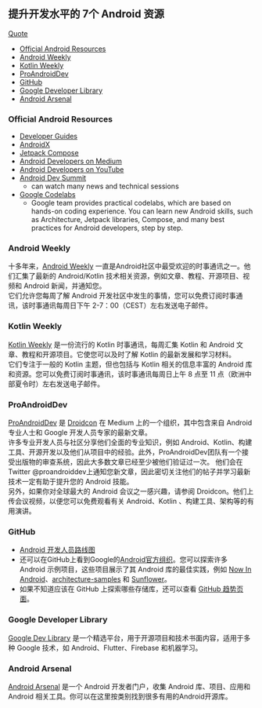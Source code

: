 ## 提升开发水平的 7个 Android 资源

[Quote](https://medium.com/@skydoves/7-android-resources-to-level-up-as-a-developer-4ce6d8ff2b45)

- [Official Android Resources](#official-android-resources)
- [Android Weekly](#android-weekly)
- [Kotlin Weekly](#kotlin-weekly)
- [ProAndroidDev](#proandroiddev)
- [GitHub](#GitHub)
- [Google Developer Library](#Google-Developer-Library)
- [Android Arsenal](#android-arsenal)

### Official Android Resources

- [Developer Guides](https://developer.android.com/docs)
- [AndroidX](https://developer.android.com/jetpack/androidx)
- [Jetpack Compose](https://developer.android.com/jetpack/compose)
- [Android Developers on Medium](https://medium.com/androiddevelopers)
- [Android Developers on YouTube](https://www.youtube.com/@AndroidDevelopers)
- [Android Dev Summit](https://developer.android.com/events/dev-summit)
    - can watch many news and technical sessions
- [Google Codelabs](https://codelabs.developers.google.com/?product=android)
    - Google team provides practical codelabs, which are based on hands-on coding experience. You can learn new Android skills, such as Architecture, Jetpack libraries, Compose, and many best practices for Android developers, step by step.


### Android Weekly

十多年来，[Android Weekly](https://androidweekly.net/) 一直是Android社区中最受欢迎的时事通讯之一。他们汇集了最新的 Android/Kotlin 技术相关资源，例如文章、教程、开源项目、视频和 Android 新闻，并通知您。   
它们允许您每周了解 Android 开发社区中发生的事情，您可以免费订阅时事通讯，该时事通讯每周日下午 2-7：00（CEST）左右发送电子邮件。

### Kotlin Weekly

[Kotlin Weekly](http://www.kotlinweekly.net/) 是一份流行的 Kotlin 时事通讯，每周汇集 Kotlin 和 Android 文章、教程和开源项目。它使您可以及时了解 Kotlin 的最新发展和学习材料。   
它们专注于一般的 Kotlin 主题，但也包括与 Kotlin 相关的信息丰富的 Android 库和资源。您可以免费订阅时事通讯，该时事通讯每周日上午 8 点至 11 点（欧洲中部夏令时）左右发送电子邮件。

### ProAndroidDev

[ProAndroidDev](https://proandroiddev.com/) 是 [Droidcon](https://www.droidcon.com/) 在 Medium 上的一个组织，其中包含来自 Android 专业人士和 Google 开发人员专家的最新文章。   
许多专业开发人员与社区分享他们全面的专业知识，例如 Android、Kotlin、构建工具、开源开发以及他们从项目中的经验。此外，ProAndroidDev团队有一个接受出版物的审查系统，因此大多数文章已经至少被他们验证过一次。
他们会在 Twitter @proandroiddev上通知您新文章，因此密切关注他们的帖子并学习最新技术一定有助于提升您的 Android 技能。      
另外，如果你对全球最大的 Android 会议之一感兴趣，请参阅 Droidcon。他们上传会议视频，以便您可以免费观看有关 Android、Kotlin 、构建工具、架构等的有用演讲。

### GitHub

- [Android 开发人员路线图](https://github.com/skydoves/android-developer-roadmap)
- 还可以在GitHub上看到Google的[Android官方组织](https://github.com/android)。您可以探索许多 Android 示例项目，这些项目展示了其 Android 库的最佳实践，例如 [Now In Android](https://github.com/android/nowinandroid)、[architecture-samples](https://github.com/android/architecture-samples) 和 [Sunflower](https://github.com/android/sunflower)。
- 如果不知道应该在 GitHub 上探索哪些存储库，还可以查看 [GitHub 趋势页面](https://github.com/trending/kotlin?since=monthly)。

### Google Developer Library

[Google Dev Library](https://devlibrary.withgoogle.com/) 是一个精选平台，用于开源项目和技术书面内容，适用于多种 Google 技术，如 Android、Flutter、Firebase 和机器学习。


### Android Arsenal

[Android Arsenal](https://android-arsenal.com/) 是一个 Android 开发者门户，收集 Android 库、项目、应用和 Android 相关工具。你可以在这里按类别找到很多有用的Android开源库。

